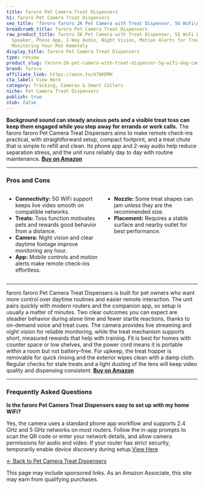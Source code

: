 ```yaml
---
title: faroro Pet Camera Treat Dispensers
h1: faroro Pet Camera Treat Dispensers
seo_title: "faroro faroro 2K Pet Camera with Treat Dispenser, 5G WiFi\u2026"
breadcrumb_title: faroro Pet Camera Treat Dispensers
raw_product_title: faroro 2K Pet Camera with Treat Dispenser, 5G WiFi Dog Camera with
  Speaker, Phone App, 2-Way Audio, Night Vision, Motion Alerts for Treat Tossing and
  Monitoring Your Pet Remotely
display_title: faroro Pet Camera Treat Dispensers
type: review
product_slug: faroro-2k-pet-camera-with-treat-dispenser-5g-wifi-dog-camera-with-speak-3e0d7b45
brand: faroro
affiliate_link: https://amzn.to/47bKDMH
cta_label: View Here
category: Tracking, Cameras & Smart Collars
niche: Pet Camera Treat Dispensers
publish: true
stub: false
---
```


<div id="intro" class="full-width">
  <p><strong>Background sound can steady anxious pets and a visible treat toss can keep them engaged while you step away for errands or work calls.</strong> The faroro faroro Pet Camera Treat Dispensers aims to make remote check-ins practical, with straightforward setup, compact footprint, and a treat chute that is simple to refill and clean. Its phone app and 2-way audio help reduce separation stress, and the unit runs reliably day to day with routine maintenance. <a href="https://amzn.to/47bKDMH" rel="nofollow sponsored noopener" target="_blank"><strong>Buy on Amazon</strong></a></p>
</div>

<hr />
<h3 id="pros-cons">Pros and Cons</h3>
<div class="pc-grid" style="display:grid;grid-template-columns:1fr 1fr;gap:16px;">
  <ul>
    <li><strong>Connectivity:</strong> 5G WiFi support keeps live video smooth on compatible networks.</li>
    <li><strong>Treats:</strong> Toss function motivates pets and rewards good behavior from a distance.</li>
    <li><strong>Camera:</strong> Night vision and clear daytime footage improve monitoring any hour.</li>
    <li><strong>App:</strong> Mobile controls and motion alerts make remote check-ins effortless.</li>
  </ul>
  <ul>
    <li><strong>Nozzle:</strong> Some treat shapes can jam unless they are the recommended size.</li>
    <li><strong>Placement:</strong> Requires a stable surface and nearby outlet for best performance.</li>
  </ul>
</div>
<hr />

<div class="full-width">
  <p>faroro faroro Pet Camera Treat Dispensers is built for pet owners who want more control over daytime routines and easier remote interaction. The unit pairs quickly with modern routers and the companion app, so setup is usually a matter of minutes. Two clear outcomes you can expect are steadier behavior during alone time and fewer startle reactions, thanks to on-demand voice and treat cues. The camera provides live streaming and night vision for reliable monitoring, while the treat mechanism supports short, measured rewards that help with training. Fit is best for homes with counter space or low shelves, and the power cord means it is portable within a room but not battery-free. For upkeep, the treat hopper is removable for quick rinsing and the exterior wipes clean with a damp cloth. Regular checks for stale treats and a light dusting of the lens will keep video quality and dispensing consistent. <a href="https://amzn.to/47bKDMH" rel="nofollow sponsored noopener" target="_blank"><strong>Buy on Amazon</strong></a></p>
</div>

<hr />
<h3 id="faqs">Frequently Asked Questions</h3>

<p><strong>Is the faroro Pet Camera Treat Dispensers easy to set up with my home WiFi?</strong></p>
<p>Yes, the camera uses a standard phone app workflow and supports 2.4 GHz and 5 GHz networks on most routers. Follow the in-app prompts to scan the QR code or enter your network details, and allow camera permissions for audio and video. If your router has strict security, temporarily enable device discovery during setup.</
<p><a class="btn" href="https://amzn.to/47bKDMH" target="_blank" rel="nofollow sponsored noopener">View Here</a></p>
<p><a href="/roundups/tracking-cameras-smart-collars/pet-camera-treat-dispensers/">← Back to Pet Camera Treat Dispensers</a></p>
<aside class="disclosure">This page may include sponsored links. As an Amazon Associate, this site may earn from qualifying purchases.</aside>

